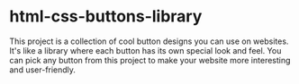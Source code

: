 # html-css-buttons-library
 This project is a collection of cool button designs you can use on websites. It's like a library where each button has its own special look and feel. You can pick any button from this project to make your website more interesting and user-friendly.
